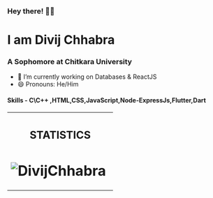 ### Hey there! 👋🏻

# I am Divij Chhabra
### A Sophomore at Chitkara University


- 🔭 I’m currently working on Databases & ReactJS
- 😄 Pronouns: He/Him
#### Skills - C\C++ ,HTML,CSS,JavaScript,Node-ExpressJs,Flutter,Dart 

<table><tr><th><h2 align="center">STATISTICS
<h1 align="center"><img align="center" src="https://github-readme-stats.vercel.app/api/top-langs/?username=Divijcode&layout=compact&hide=html" alt="DivijChhabra" />&nbsp;</h1></th></tr></table>

